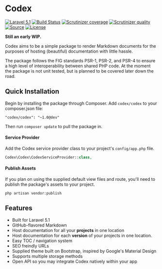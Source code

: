 Codex
=====
[![Laravel 5.1](https://img.shields.io/badge/Laravel-5.1-orange.svg?style=flat-square)](http://laravel.com)
[![Build Status](https://img.shields.io/travis/codex-project/codex.svg?&style=flat-square)](https://travis-ci.org/codex-project/codex)
[![Scrutinizer coverage](https://img.shields.io/scrutinizer/coverage/g/codex-project/codex.svg?&style=flat-square)](https://scrutinizer-ci.com/g/codex-project/codex)
[![Scrutinizer quality](https://img.shields.io/scrutinizer/g/codex-project/codex.svg?&style=flat-square)](https://scrutinizer-ci.com/g/codex-project/codex)
[![Source](http://img.shields.io/badge/source-codex--project/codex-blue.svg?style=flat-square)](https://github.com/codex-project/codex)
[![License](http://img.shields.io/badge/license-MIT-brightgreen.svg?style=flat-square)](https://tldrlegal.com/license/mit-license)

**Still an early WIP.**

Codex aims to be a simple package to render Markdown documents for the purposes of hosting (beautiful) documentation with little hassle.

The package follows the FIG standards PSR-1, PSR-2, and PSR-4 to ensure a high level of interoperability between shared PHP code. At the moment the package is not unit tested, but is planned to be covered later down the road.

Quick Installation
------------------
Begin by installing the package through Composer. Add `codex/codex` to your composer.json file:

```
"codex/codex": "~1.0@dev"
```

Then run `composer update` to pull the package in.

#### Service Provider
Add the Codex service provider class to your project's `config/app.php` file.

```php
Codex\Codex\CodexServiceProvider::class,
```

#### Publish Assets
If you plan on using the supplied default view files and route, you'll need to publish the package's assets to your project.

```
php artisan vendor:publish
```

Features
--------
- Built for Laravel 5.1
- GitHub-flavored Markdown
- Host documentation for all your **projects** in one location
- Host documentation for each **version** of your projects in one location.
- Easy TOC / navigation system
- SEO freindly URLs
- Supplied theme built on Bootstrap, inspired by Google's Material Design
- Supports multiple storage methods
- Open API so you may integrate Codex natively within your app